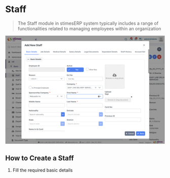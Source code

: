 # Staff 
>The Staff module in stimesERP system typically includes a range of functionalities related to managing employees within an organization


![alt text](../../images/staff.png)

## How to Create a Staff
1. Fill the required basic details 
